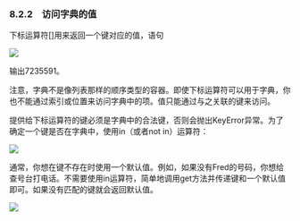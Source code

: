    

### 8.2.2　访问字典的值

下标运算符[]用来返回一个键对应的值，语句

![](../Images/image07109.gif)

输出7235591。

注意，字典不是像列表那样的顺序类型的容器。即使下标运算符可以用于字典，你也不能通过索引或位置来访问字典中的项。值只能通过与之关联的键来访问。

提供给下标运算符的键必须是字典中的合法键，否则会抛出KeyError异常。为了确定一个键是否在字典中，使用in（或者not in）运算符：

![](../Images/image07110.gif)

通常，你想在键不存在时使用一个默认值。例如，如果没有Fred的号码，你想给查号台打电话。不需要使用in运算符，简单地调用get方法并传递键和一个默认值即可。如果没有匹配的键就会返回默认值。

![](../Images/image07111.gif)